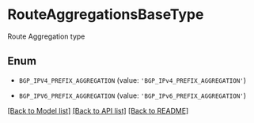 # RouteAggregationsBaseType

Route Aggregation type

## Enum

* `BGP_IPV4_PREFIX_AGGREGATION` (value: `'BGP_IPv4_PREFIX_AGGREGATION'`)

* `BGP_IPV6_PREFIX_AGGREGATION` (value: `'BGP_IPv6_PREFIX_AGGREGATION'`)

[[Back to Model list]](../README.md#documentation-for-models) [[Back to API list]](../README.md#documentation-for-api-endpoints) [[Back to README]](../README.md)


